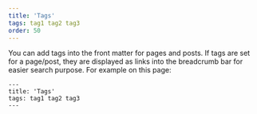 ```yaml
---
title: 'Tags'
tags: tag1 tag2 tag3
order: 50
---
```

You can add tags into the front matter for pages and posts. If tags are set for a page/post, they are displayed as links into the breadcrumb bar for easier search purpose. For example on this page:

```
---
title: 'Tags'
tags: tag1 tag2 tag3
---
```
